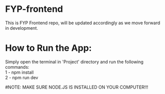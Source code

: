 # FYP-frontend
This is FYP Frontend repo, will be updated accordingly as we move forward in development.

# How to Run the App:
Simply open the terminal in 'Project' directory and run the following commands: <br>
1 - npm install <br>
2 - npm run dev
<br>

#NOTE: MAKE SURE NODE.JS IS INSTALLED ON YOUR COMPUTER!!!
